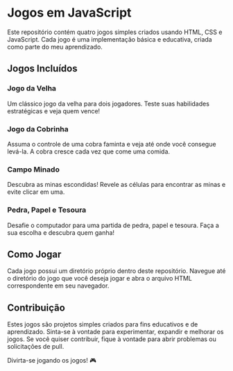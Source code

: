 # Jogos em JavaScript

Este repositório contém quatro jogos simples criados usando HTML, CSS e JavaScript. Cada jogo é uma implementação básica e educativa, criada como parte do meu aprendizado.

## Jogos Incluídos

### Jogo da Velha

Um clássico jogo da velha para dois jogadores. Teste suas habilidades estratégicas e veja quem vence!

### Jogo da Cobrinha

Assuma o controle de uma cobra faminta e veja até onde você consegue levá-la. A cobra cresce cada vez que come uma comida.

### Campo Minado

Descubra as minas escondidas! Revele as células para encontrar as minas e evite clicar em uma.

### Pedra, Papel e Tesoura

Desafie o computador para uma partida de pedra, papel e tesoura. Faça a sua escolha e descubra quem ganha!

## Como Jogar

Cada jogo possui um diretório próprio dentro deste repositório. Navegue até o diretório do jogo que você deseja jogar e abra o arquivo HTML correspondente em seu navegador.

## Contribuição

Estes jogos são projetos simples criados para fins educativos e de aprendizado. Sinta-se à vontade para experimentar, expandir e melhorar os jogos. Se você quiser contribuir, fique à vontade para abrir problemas ou solicitações de pull.

Divirta-se jogando os jogos! 🎮
